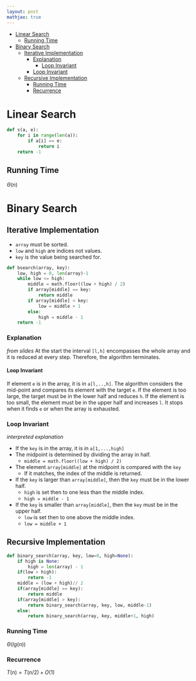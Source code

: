 ```yaml
---
layout: post
mathjax: true
---
```


- [Linear Search](#linear-search)
    - [Running Time](#running-time)
- [Binary Search](#binary-search)
    - [Iterative Implementation](#iterative-implementation)
        - [Explanation](#explanation)
            - [Loop Invariant](#loop-invariant)
        - [Loop Invariant](#loop-invariant)
    - [Recursive Implementation](#recursive-implementation)
        - [Running Time](#running-time)
        - [Recurrence](#recurrence)

# Linear Search

```py
def s(a, e):
    for i in range(len(a)):
        if a[i] == e:
            return i
    return -1
```

## Running Time
$\Theta(n)$

# Binary Search

## Iterative Implementation

* `array` must be sorted.
* `low` and `high` are indices not values.
* `key` is the value being searched for.

```py
def bsearch(array, key):
    low, high = 0, len(array)-1
    while low <= high:
        middle = math.floor((low + high) / 2)
        if array[middle] == key:
            return middle
        if array[middle] < key:
            low = middle + 1
        else:
            high = middle - 1
    return -1
```

### Explanation
*from slides*
At the start the interval `[l,h]` encompasses the whole array and it is reduced at every step. Therefore, the algorithm terminates.

#### Loop Invariant
If element `e` is in the array, it is in `a[l,..,h]`. The algorithm considers the mid-point and compares its element with the target `e`. If the element is too large, the target must be in the lower half and reduces `h`. If the element is too small, the element must be in the upper half and increases `l`. It stops when it finds `e` or when the array is exhausted.

### Loop Invariant
*interpreted explanation*
* If the `key` is in the array, it is in `a[1,...,high]`
* The midpoint is determined by dividing the array in half.
  * `middle = math.floor((low + high) / 2)`
* The element `array[middle]` at the midpoint is compared with the `key`
  * If it matches, the index of the middle is returned.
* If the `key` is larger than `array[middle]`, then the `key` must be in the lower half.
  * `high` is set then to one less than the middle index.
  * `high = middle - 1`
* If the `key` is smaller than `array[middle]`, then the `key` must be in the upper half.
  * `low` is set then to one above the middle index.
  * `low = middle + 1`

## Recursive Implementation

```py
def binary_search(array, key, low=0, high=None):
    if high is None:
        high = len(array) - 1
    if(low > high):
        return -1
    middle = (low + high)// 2
    if(array[middle] == key):
        return middle
    if(array[middle] > key):
        return binary_search(array, key, low, middle-1)
    else:
        return binary_search(array, key, middle+1, high)

```

### Running Time

$\Theta(lg(n))$

### Recurrence
$T(n)=T(n/2)+O(1)$
